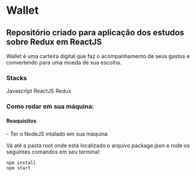 <h1>Wallet</h1>
<h2>Repositório criado para aplicação dos estudos sobre Redux em ReactJS</h2>
<p>Wallet é uma carteira digital que faz o acompanhamento de seus gastos e convertendo para uma moeda de sua escolha.</p>
<h3>Stacks</h3>
Javascript
ReactJS
Redux
<h3>Como rodar em sua máquina:</h3>
<h4>Reaquisitos</h4>
- Ter o NodeJS intalado em sua máquina
<p>Vá até a pasta root onde está localizado o arquivo package.json e rode os seguintes comandos em seu terminal:</p>
<code>npm install</code>
<br>
<code>npm start</code>
